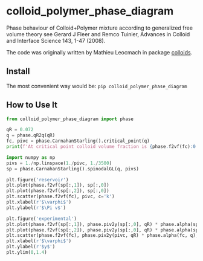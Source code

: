 # colloid_polymer_phase_diagram

Phase behaviour of Colloid+Polymer mixture according to generalized free volume theory
see Gerard J Fleer and Remco Tuinier, Advances in Colloid and Interface Science 143, 1-47 (2008).

The code was originally written by Mathieu Leocmach in package [colloids](https://github.com/MathieuLeocmach/colloids).

## Install

The most convenient way would be: `pip colloid_polymer_phase_diagram`

## How to Use It

```python
from colloid_polymer_phase_diagram import phase

qR = 0.072
q = phase.qR2q(qR)
fc, pivc = phase.CarnahanStarling().critical_point(q)
print(f'At critical point colloid volume fraction is {phase.f2vf(fc):0.3f} and osmotic insertion work is {pivc:0.3f} kT')

import numpy as np
pivs = 1./np.linspace(1./pivc, 1./3500)
sp = phase.CarnahanStarling().spinodalGL(q, pivs)

plt.figure('reservoir')
plt.plot(phase.f2vf(sp[:,1]), sp[:,0])
plt.plot(phase.f2vf(sp[:,2]), sp[:,0])
plt.scatter(phase.f2vf(fc), pivc, c='k')
plt.xlabel(r'$\varphi$')
plt.ylabel(r'$\Pi v$')

plt.figure('experimental')
plt.plot(phase.f2vf(sp[:,1]), phase.piv2y(sp[:,0], qR) * phase.alpha(sp[:,1], q))
plt.plot(phase.f2vf(sp[:,2]), phase.piv2y(sp[:,0], qR) * phase.alpha(sp[:,2], q))
plt.scatter(phase.f2vf(fc), phase.piv2y(pivc, qR) * phase.alpha(fc, q), c='k')
plt.xlabel(r'$\varphi$')
plt.ylabel(r'$y$')
plt.ylim(0,1.4)
```
